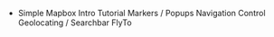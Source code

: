 * Simple Mapbox Intro Tutorial 
    Markers / Popups
    Navigation Control
    Geolocating / Searchbar
    FlyTo


